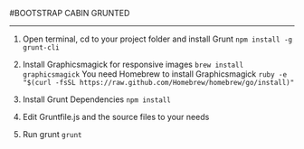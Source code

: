 #BOOTSTRAP CABIN GRUNTED
*****

1. Open terminal, cd to your project folder and install Grunt
	`npm install -g grunt-cli`

1. Install Graphicsmagick for responsive images
	`brew install graphicsmagick`
	You need Homebrew to install Graphicsmagick
	`ruby -e "$(curl -fsSL https://raw.github.com/Homebrew/homebrew/go/install)"`

1. Install Grunt Dependencies
	`npm install`

1. Edit Gruntfile.js and the source files to your needs

1. Run grunt
	`grunt`